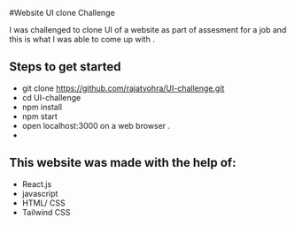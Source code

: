#Website UI clone Challenge

I was challenged to clone UI of a website as part of assesment for a job and this is what I was able to come up with .

## Steps to get started

- git clone https://github.com/rajatvohra/UI-challenge.git
- cd UI-challenge
- npm install
- npm start
- open localhost:3000 on a web browser .
-

## This website was made with the help of:

- React.js
- javascript
- HTML/ CSS
- Tailwind CSS
